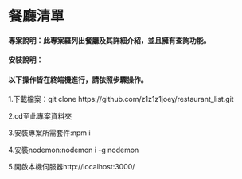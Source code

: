 <h1>餐廳清單</h1>
<h4>專案說明：此專案羅列出餐廳及其詳細介紹，並且擁有查詢功能。</h4>
<h4>安裝說明：</h4>
<h4>以下操作皆在終端機進行，請依照步驟操作。</h4>
<p>1.下載檔案：git clone https://github.com/z1z1z1joey/restaurant_list.git</p>
<p>2.cd至此專案資料夾</p>
<p>3.安裝專案所需套件:npm i</p> 
<p>4.安裝nodemon:nodemon i -g nodemon</p>
<p>5.開啟本機伺服器http://localhost:3000/</p>
